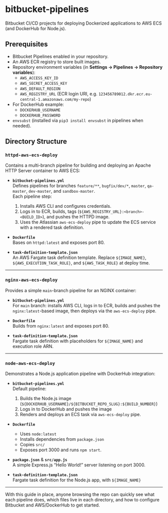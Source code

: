 # bitbucket-pipelines

Bitbucket CI/CD projects for deploying Dockerized applications to AWS ECS (and DockerHub for Node.js).

## Prerequisites

- Bitbucket Pipelines enabled in your repository.  
- An AWS ECR registry to store built images.  
- Repository environment variables (in **Settings → Pipelines → Repository variables**):
  - `AWS_ACCESS_KEY_ID`
  - `AWS_SECRET_ACCESS_KEY`
  - `AWS_DEFAULT_REGION`
  - `AWS_REGISTRY_URL` (ECR login URI, e.g. `123456789012.dkr.ecr.eu-central-1.amazonaws.com/my-repo`)
- For DockerHub example:
  - `DOCKERHUB_USERNAME`
  - `DOCKERHUB_PASSWORD`
- `envsubst` (installed via `pip3 install envsubst` in pipelines when needed).

## Directory Structure

### `httpd-aws-ecs-deploy`

Contains a multi-branch pipeline for building and deploying an Apache HTTP Server container to AWS ECS:

- **`bitbucket-pipelines.yml`**  
  Defines pipelines for branches `feature/**`, `bugfix/dev/*`, `master`, `qa-master`, `dev-master`, and `sandbox-master`.  
  Each pipeline step:
  1. Installs AWS CLI and configures credentials.  
  2. Logs in to ECR, builds, tags (`${AWS_REGISTRY_URL}:<branch>-<BUILD_ID>`), and pushes the HTTPD image.  
  3. Uses the Atlassian `aws-ecs-deploy` pipe to update the ECS service with a rendered task definition.

- **`Dockerfile`**  
  Bases on `httpd:latest` and exposes port 80.

- **`task-definition-template.json`**  
  An AWS Fargate task definition template. Replace `${IMAGE_NAME}`, `${AWS_EXECUTION_TASK_ROLE}`, and `${AWS_TASK_ROLE}` at deploy time.

---

### `nginx-aws-ecs-deploy`

Provides a simple `main`-branch pipeline for an NGINX container:

- **`bitbucket-pipelines.yml`**  
  For `main` branch: installs AWS CLI, logs in to ECR, builds and pushes the `nginx:latest`-based image, then deploys via the `aws-ecs-deploy` pipe.

- **`Dockerfile`**  
  Builds from `nginx:latest` and exposes port 80.

- **`task-definition-template.json`**  
  Fargate task definition with placeholders for `${IMAGE_NAME}` and execution role ARN.

---

### `node-aws-ecs-deploy`

Demonstrates a Node.js application pipeline with DockerHub integration:

- **`bitbucket-pipelines.yml`**  
  Default pipeline:
  1. Builds the Node.js image (`${DOCKERHUB_USERNAME}/${BITBUCKET_REPO_SLUG}:${BUILD_NUMBER}`)  
  2. Logs in to DockerHub and pushes the image  
  3. Renders and deploys an ECS task via `aws-ecs-deploy` pipe.

- **`Dockerfile`**  
  - Uses `node:latest`
  - Installs dependencies from `package.json`
  - Copies `src/`
  - Exposes port 3000 and runs `npm start`.

- **`package.json`** & **`src/app.js`**  
  A simple Express.js “Hello World!” server listening on port 3000.

- **`task-definition-template.json`**  
  Fargate task definition for the Node.js app, with `${IMAGE_NAME}`

---

With this guide in place, anyone browsing the repo can quickly see what each pipeline does, which files live in each directory, and how to configure Bitbucket and AWS/DockerHub to get started.